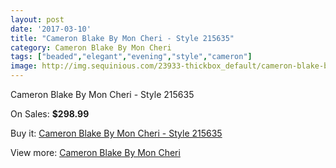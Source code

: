 ```yaml
---
layout: post
date: '2017-03-10'
title: "Cameron Blake By Mon Cheri - Style 215635"
category: Cameron Blake By Mon Cheri
tags: ["beaded","elegant","evening","style","cameron"]
image: http://img.sequinious.com/23933-thickbox_default/cameron-blake-by-mon-cheri-style-215635.jpg
---
```

Cameron Blake By Mon Cheri - Style 215635

On Sales: **$298.99**
<a href="https://www.sequinious.com/cameron-blake-by-mon-cheri/10269-cameron-blake-by-mon-cheri-style-215635.html"><amp-img layout="responsive" width="600" height="600" src="//img.sequinious.com/23933-thickbox_default/cameron-blake-by-mon-cheri-style-215635.jpg" alt="Cameron Blake By Mon Cheri - Style 215635 0" /></a>
<a href="https://www.sequinious.com/cameron-blake-by-mon-cheri/10269-cameron-blake-by-mon-cheri-style-215635.html"><amp-img layout="responsive" width="600" height="600" src="//img.sequinious.com/23936-thickbox_default/cameron-blake-by-mon-cheri-style-215635.jpg" alt="Cameron Blake By Mon Cheri - Style 215635 1" /></a>
<a href="https://www.sequinious.com/cameron-blake-by-mon-cheri/10269-cameron-blake-by-mon-cheri-style-215635.html"><amp-img layout="responsive" width="600" height="600" src="//img.sequinious.com/23935-thickbox_default/cameron-blake-by-mon-cheri-style-215635.jpg" alt="Cameron Blake By Mon Cheri - Style 215635 2" /></a>
<a href="https://www.sequinious.com/cameron-blake-by-mon-cheri/10269-cameron-blake-by-mon-cheri-style-215635.html"><amp-img layout="responsive" width="600" height="600" src="//img.sequinious.com/23934-thickbox_default/cameron-blake-by-mon-cheri-style-215635.jpg" alt="Cameron Blake By Mon Cheri - Style 215635 3" /></a>

Buy it: [Cameron Blake By Mon Cheri - Style 215635](https://www.sequinious.com/cameron-blake-by-mon-cheri/10269-cameron-blake-by-mon-cheri-style-215635.html "Cameron Blake By Mon Cheri - Style 215635")

View more: [Cameron Blake By Mon Cheri](https://www.sequinious.com/56-cameron-blake-by-mon-cheri "Cameron Blake By Mon Cheri")